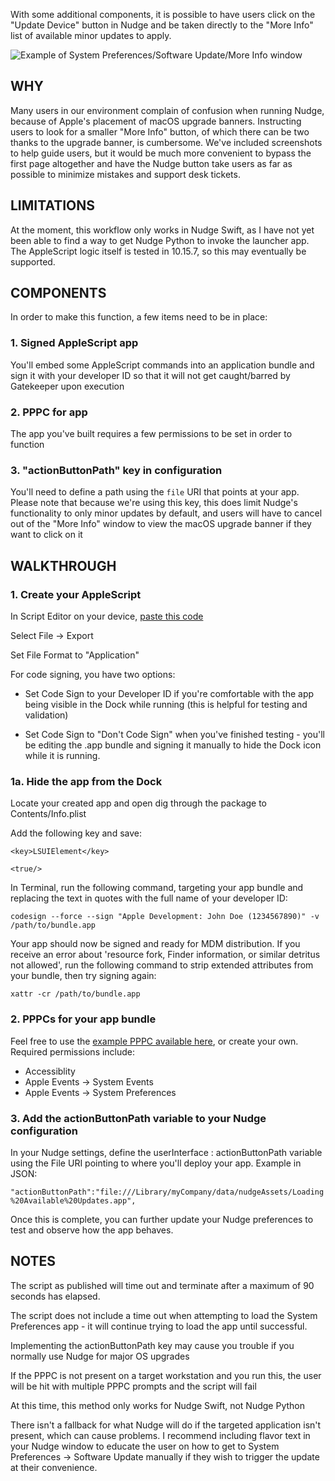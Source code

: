 With some additional components, it is possible to have users click on the "Update Device" button in Nudge and be taken directly to the "More Info" list of available minor updates to apply.

![Example of System Preferences/Software Update/More Info window](https://support.forgetcomputers.com/hc/article_attachments/4415135648013/bigSur_MoreInfo.png)

## WHY
Many users in our environment complain of confusion when running Nudge, because of Apple's placement of macOS upgrade banners. Instructing users to look for a smaller "More Info" button, of which there can be two thanks to the upgrade banner, is cumbersome. We've included screenshots to help guide users, but it would be much more convenient to bypass the first page altogether and have the Nudge button take users as far as possible to minimize mistakes and support desk tickets.

## LIMITATIONS
At the moment, this workflow only works in Nudge Swift, as I have not yet been able to find a way to get Nudge Python to invoke the launcher app. The AppleScript logic itself is tested in 10.15.7, so this may eventually be supported.

## COMPONENTS
In order to make this function, a few items need to be in place:

### 1. Signed AppleScript app

You'll embed some AppleScript commands into an application bundle and sign it with your developer ID so that it will not get caught/barred by Gatekeeper upon execution

### 2. PPPC for app

The app you've built requires a few permissions to be set in order to function

### 3. "actionButtonPath" key in configuration

You'll need to define a path using the `file` URI that points at your app. Please note that because we're using this key, this does limit Nudge's functionality to only minor updates by default, and users will have to cancel out of the "More Info" window to view the macOS upgrade banner if they want to click on it

## WALKTHROUGH

### 1. Create your AppleScript

In Script Editor on your device, [paste this code](https://github.com/xirianlight/openToMoreInfo/blob/main/Loading%20Available%20Updates.scpt)

Select File → Export

Set File Format to "Application"

For code signing, you have two options:

* Set Code Sign to your Developer ID if you're comfortable with the app being visible in the Dock while running (this is helpful for testing and validation)

* Set Code Sign to "Don't Code Sign" when you've finished testing - you'll be editing the .app bundle and signing it manually to hide the Dock icon while it is running.

###  1a. Hide the app from the Dock

Locate your created app and open dig through the package to Contents/Info.plist

Add the following key and save:

`<key>LSUIElement</key>`

`<true/>`

In Terminal, run the following command, targeting your app bundle and replacing the text in quotes with the full name of your developer ID:

`codesign --force --sign "Apple Development: John Doe (1234567890)" -v /path/to/bundle.app`

Your app should now be signed and ready for MDM distribution. If you receive an error about 'resource fork, Finder information, or similar detritus not allowed', run the following command to strip extended attributes from your bundle, then try signing again:

`xattr -cr /path/to/bundle.app`

### 2. PPPCs for your app bundle

Feel free to use the [example PPPC available here](https://github.com/xirianlight/openToMoreInfo/blob/main/PPPC%20-%20Loading%20Available%20Updates.mobileconfig), or create your own. Required permissions include:

* Accessiblity
* Apple Events → System Events
* Apple Events → System Preferences

### 3. Add the actionButtonPath variable to your Nudge configuration

In your Nudge settings, define the userInterface : actionButtonPath variable using the File URI pointing to where you'll deploy your app. Example in JSON:

`"actionButtonPath":"file:///Library/myCompany/data/nudgeAssets/Loading%20Available%20Updates.app",`

Once this is complete, you can further update your Nudge preferences to test and observe how the app behaves. 

## NOTES

The script as published will time out and terminate after a maximum of 90 seconds has elapsed.

The script does not include a time out when attempting to load the System Preferences app - it will continue trying to load the app until successful.

Implementing the actionButtonPath key may cause you trouble if you normally use Nudge for major OS upgrades

If the PPPC is not present on a target workstation and you run this, the user will be hit with multiple PPPC prompts and the script will fail

At this time, this method only works for Nudge Swift, not Nudge Python

There isn't a fallback for what Nudge will do if the targeted application isn't present, which can cause problems. I recommend including flavor text in your Nudge window to educate the user on how to get to System Preferences → Software Update manually if they wish to trigger the update at their convenience.
